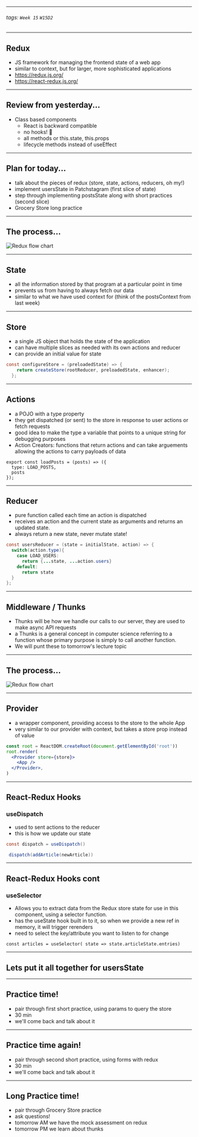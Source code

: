 <style>
    .present {
        text-align: left;
    }
</style>

---



###### tags: `Week 15` `W15D2`



---

## Redux

- JS framework for managing the frontend state of a web app
- similar to context, but for larger, more sophisticated applications
- https://redux.js.org/
- https://react-redux.js.org/


---

## Review from yesterday...

- Class based components
    - React is backward compatible
    - no hooks! 🥲
    - all methods or this.state, this.props
    - lifecycle methods instead of useEffect


---

## Plan for today...

- talk about the pieces of redux (store, state, actions, reducers, oh my!)
- implement usersState in Patchstagram (first slice of state)
- step through implementing postsState along with short practices (second slice)
- Grocery Store long practice 


---


## The process...

![Redux flow chart](https://appacademy-open-assets.s3.us-west-1.amazonaws.com/Modular-Curriculum/content/react-redux/topics/redux/assets/ReactReduxCrudCycle.jpg)



---

## State

- all the information stored by that program at a particular point in time
- prevents us from having to always fetch our data
- similar to what we have used context for (think of the postsContext from last week)


---


## Store

- a single JS object that holds the state of the application
- can have multiple slices as needed with its own actions and reducer
- can provide an initial value for state

```java    
const configureStore = (preloadedState) => {
    return createStore(rootReducer, preloadedState, enhancer);
  };
```

---

## Actions

- a POJO with a type property
- they get dispatched (or sent) to the store in response to user actions or fetch requests
- good idea to make the type a variable that points to a unique string for debugging purposes
- Action Creators: functions that return actions and can take arguements allowing the actions to carry payloads of data

```javascript=
export const loadPosts = (posts) => ({
  type: LOAD_POSTS,
  posts
});
```


---

## Reducer

- pure function called each time an action is dispatched
- receives an action and the current state as arguments and returns an updated state.
- always return a new state, never mutate state! 

```java    
const usersReducer = (state = initialState, action) => {
  switch(action.type){
    case LOAD_USERS:
      return {...state, ...action.users}
    default:
      return state
  }
};

```

---

## Middleware / Thunks

- Thunks will be how we handle our calls to our server, they are used to make async API requests
- a Thunks is a general concept in computer science referring to a function whose primary purpose is simply to call another function. 
- We will punt these to tomorrow's lecture topic


---


## The process...

![Redux flow chart](https://appacademy-open-assets.s3.us-west-1.amazonaws.com/Modular-Curriculum/content/react-redux/topics/redux/assets/ReactReduxCrudCycle.jpg)



---


## Provider

- a wrapper component, providing access to the store to the whole App
- very similar to our provider with context, but takes a store prop instead of value

```jsx
const root = ReactDOM.createRoot(document.getElementById('root'))
root.render(
  <Provider store={store}>
    <App />
  </Provider>,
)
```

---

## React-Redux Hooks

### useDispatch

- used to sent actions to the reducer
- this is how we update our state

```java    
const dispatch = useDispatch()

 dispatch(addArticle(newArticle))   
```

---


## React-Redux Hooks cont

### useSelector

- Allows you to extract data from the Redux store state for use in this component, using a selector function.
- has the useState hook built in to it, so when we provide a new ref in memory, it will trigger rerenders
- need to select the key/attribute you want to listen to for change

```javascript=
const articles = useSelector( state => state.articleState.entries)
```

---

## Lets put it all together for usersState



---

## Practice time!

- pair through first short practice, using params to query the store
- 30 min
- we'll come back and talk about it


---


## Practice time again!

- pair through second short practice, using forms with redux
- 30 min
- we'll come back and talk about it


---

## Long Practice time!

- pair through Grocery Store practice
- ask questions!
- tomorrow AM we have the mock assessment on redux
- tomorrow PM we learn about thunks